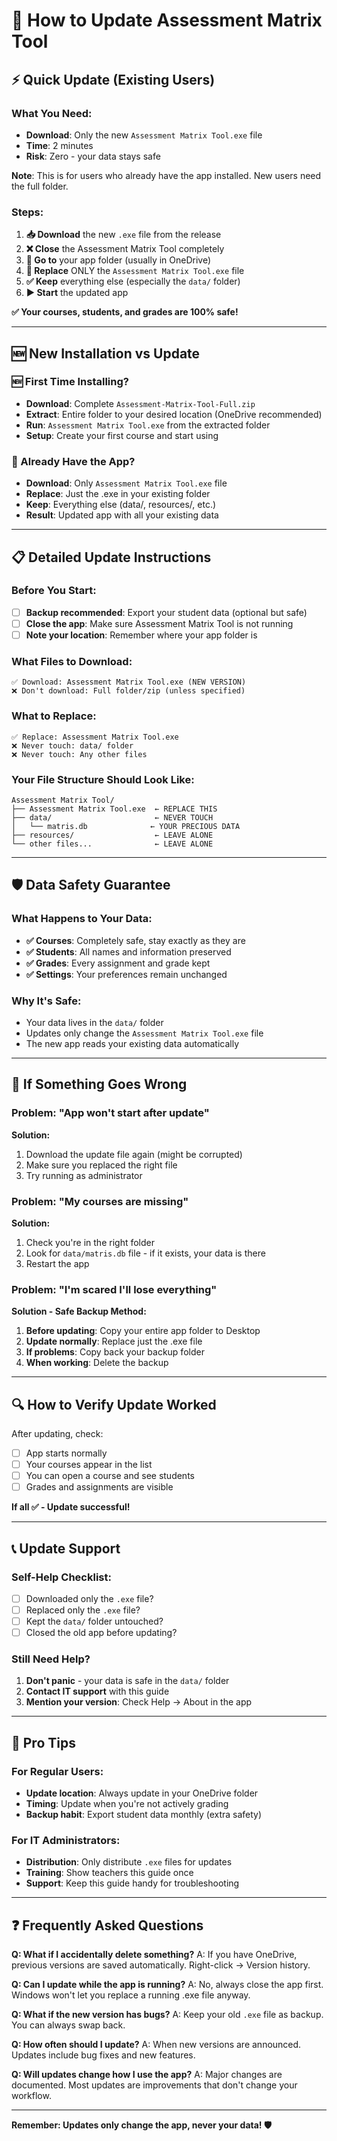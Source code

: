 # 🔄 How to Update Assessment Matrix Tool

## ⚡ Quick Update (Existing Users)

### What You Need:
- **Download**: Only the new `Assessment Matrix Tool.exe` file
- **Time**: 2 minutes
- **Risk**: Zero - your data stays safe

**Note**: This is for users who already have the app installed. New users need the full folder.

### Steps:
1. **📥 Download** the new `.exe` file from the release
2. **❌ Close** the Assessment Matrix Tool completely
3. **📂 Go to** your app folder (usually in OneDrive)
4. **🔄 Replace** ONLY the `Assessment Matrix Tool.exe` file
5. **✅ Keep** everything else (especially the `data/` folder)
6. **▶️ Start** the updated app

**✅ Your courses, students, and grades are 100% safe!**

---

## 🆕 New Installation vs Update

### 🆕 First Time Installing?
- **Download**: Complete `Assessment-Matrix-Tool-Full.zip`
- **Extract**: Entire folder to your desired location (OneDrive recommended)
- **Run**: `Assessment Matrix Tool.exe` from the extracted folder
- **Setup**: Create your first course and start using

### 🔄 Already Have the App?
- **Download**: Only `Assessment Matrix Tool.exe` file
- **Replace**: Just the .exe in your existing folder
- **Keep**: Everything else (data/, resources/, etc.)
- **Result**: Updated app with all your existing data

---

## 📋 Detailed Update Instructions

### Before You Start:
- [ ] **Backup recommended**: Export your student data (optional but safe)
- [ ] **Close the app**: Make sure Assessment Matrix Tool is not running
- [ ] **Note your location**: Remember where your app folder is

### What Files to Download:
```
✅ Download: Assessment Matrix Tool.exe (NEW VERSION)
❌ Don't download: Full folder/zip (unless specified)
```

### What to Replace:
```
✅ Replace: Assessment Matrix Tool.exe
❌ Never touch: data/ folder
❌ Never touch: Any other files
```

### Your File Structure Should Look Like:
```
Assessment Matrix Tool/
├── Assessment Matrix Tool.exe  ← REPLACE THIS
├── data/                       ← NEVER TOUCH
│   └── matris.db              ← YOUR PRECIOUS DATA
├── resources/                  ← LEAVE ALONE
└── other files...              ← LEAVE ALONE
```

---

## 🛡️ Data Safety Guarantee

### What Happens to Your Data:
- **✅ Courses**: Completely safe, stay exactly as they are
- **✅ Students**: All names and information preserved
- **✅ Grades**: Every assignment and grade kept
- **✅ Settings**: Your preferences remain unchanged

### Why It's Safe:
- Your data lives in the `data/` folder
- Updates only change the `Assessment Matrix Tool.exe` file
- The new app reads your existing data automatically

---

## 🚨 If Something Goes Wrong

### Problem: "App won't start after update"
**Solution:**
1. Download the update file again (might be corrupted)
2. Make sure you replaced the right file
3. Try running as administrator

### Problem: "My courses are missing"
**Solution:**
1. Check you're in the right folder
2. Look for `data/matris.db` file - if it exists, your data is there
3. Restart the app

### Problem: "I'm scared I'll lose everything"
**Solution - Safe Backup Method:**
1. **Before updating**: Copy your entire app folder to Desktop
2. **Update normally**: Replace just the .exe file
3. **If problems**: Copy back your backup folder
4. **When working**: Delete the backup

---

## 🔍 How to Verify Update Worked

After updating, check:
- [ ] App starts normally
- [ ] Your courses appear in the list
- [ ] You can open a course and see students
- [ ] Grades and assignments are visible

**If all ✅ - Update successful!**

---

## 📞 Update Support

### Self-Help Checklist:
- [ ] Downloaded only the `.exe` file?
- [ ] Replaced only the `.exe` file?
- [ ] Kept the `data/` folder untouched?
- [ ] Closed the old app before updating?

### Still Need Help?
1. **Don't panic** - your data is safe in the `data/` folder
2. **Contact IT support** with this guide
3. **Mention your version**: Check Help → About in the app

---

## 🎯 Pro Tips

### For Regular Users:
- **Update location**: Always update in your OneDrive folder
- **Timing**: Update when you're not actively grading
- **Backup habit**: Export student data monthly (extra safety)

### For IT Administrators:
- **Distribution**: Only distribute `.exe` files for updates
- **Training**: Show teachers this guide once
- **Support**: Keep this guide handy for troubleshooting

---

## ❓ Frequently Asked Questions

**Q: What if I accidentally delete something?**
A: If you have OneDrive, previous versions are saved automatically. Right-click → Version history.

**Q: Can I update while the app is running?**
A: No, always close the app first. Windows won't let you replace a running .exe file anyway.

**Q: What if the new version has bugs?**
A: Keep your old `.exe` file as backup. You can always swap back.

**Q: How often should I update?**
A: When new versions are announced. Updates include bug fixes and new features.

**Q: Will updates change how I use the app?**
A: Major changes are documented. Most updates are improvements that don't change your workflow.

---

**Remember: Updates only change the app, never your data! 🛡️**